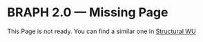 # BRAPH 2.0 — Missing Page

This Page is not ready. You can find a similar one in [Structural WU](tut_a_st_wu/tut_a_st_wu.pdf)
